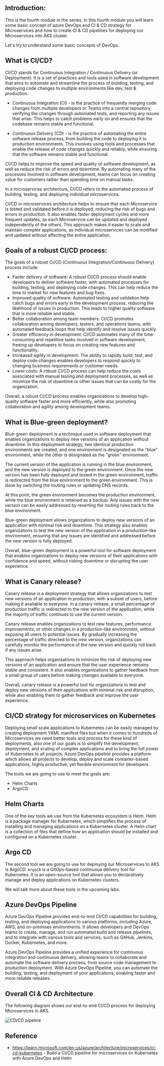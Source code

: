 <!-- # Chapter 3: Azure DevOps -->

## Introduction:

This is the fourth module in the series, In this fourth module you will learn some basic concept of azure DevOps and CI & CD strategy for Microservices and how to create CI & CD pipelines for deploying our Microservices into AKS cluster.

Let's try to understand some basic concepts of DevOps.

## What is CI/CD?

CI/CD stands for Continuous Integration / Continuous Delivery (or Deployment). It is a set of practices and tools used in software development that aims to automate and streamline the process of building, testing, and deploying code changes to multiple environments like dev, test & production.

- Continuous Integration (CI) - is the practice of frequently merging code changes from multiple developers or Teams into a central repository, verifying the changes through automated tests, and reporting any issues that arise. This helps to catch problems early on and ensures that the codebase remains stable and functional.

- Continuous Delivery (CD) - is the practice of automating the entire software release process, from building the code to deploying it to production environments. This involves using tools and processes that enable the release of code changes quickly and reliably, while ensuring that the software remains stable and functional.

CI/CD helps to improve the speed and quality of software development, as well as reduce the risk of errors and downtime. By automating many of the processes involved in software development, teams can focus on creating value for customers rather than spending time on manual tasks.

In a microservices architecture, CI/CD refers to the automated process of building, testing, and deploying individual microservices.

CI/CD in microservices architecture helps to ensure that each Microservice is tested and validated before it is deployed, reducing the risk of bugs and errors in production. It also enables faster deployment cycles and more frequent updates, as each Microservice can be updated and deployed independently of the others. This approach makes it easier to scale and maintain complex applications, as individual microservices can be modified and updated without affecting the entire application.

## Goals of a robust CI/CD process:

The goals of a robust CI/CD (Continuous Integration/Continuous Delivery) process include:

- Faster delivery of software: A robust CI/CD process should enable developers to deliver software faster, with automated processes for building, testing, and deploying code changes. This can help reduce the time to market for new features and bug fixes.
- Improved quality of software: Automated testing and validation help catch bugs and errors early in the development process, reducing the likelihood of issues in production. This leads to higher quality software that is more reliable and stable.
- Better collaboration among team members: CI/CD promotes collaboration among developers, testers, and operations teams, with automated feedback loops that help identify and resolve issues quickly.
- Greater efficiency in development: CI/CD automates many of the time-consuming and repetitive tasks involved in software development, freeing up developers to focus on creating new features and functionality.
- Increased agility in development: The ability to rapidly build, test, and deploy code changes enables developers to respond quickly to changing business requirements or customer needs.
- Lower costs: A robust CI/CD process can help reduce the costs associated with manual testing and deployment processes, as well as minimize the risk of downtime or other issues that can be costly for the organization.

Overall, a robust CI/CD process enables organizations to develop high-quality software faster and more efficiently, while also promoting collaboration and agility among development teams.

## What is Blue-green deployment?

Blue-green deployment is a technique used in software deployment that enables organizations to deploy new versions of an application without downtime. In this deployment strategy, two identical production environments are created, and one environment is designated as the "blue" environment, while the other is designated as the "green" environment.

The current version of the application is running in the blue environment, and the new version is deployed to the green environment. Once the new version has been fully deployed and tested in the green environment, traffic is redirected from the blue environment to the green environment. This is done by switching the routing rules or updating DNS records.

At this point, the green environment becomes the production environment, while the blue environment is retained as a backup. Any issues with the new version can be easily addressed by reverting the routing rules back to the blue environment.

Blue-green deployment allows organizations to deploy new versions of an application with minimal risk and downtime. This strategy also enables organizations to test the new version of the application in a production-like environment, ensuring that any issues are identified and addressed before the new version is fully deployed.

Overall, blue-green deployment is a powerful tool for software deployment that enables organizations to deploy new versions of their applications with confidence and speed, without risking downtime or disrupting the user experience.

## What is Canary release?

Canary release is a deployment strategy that allows organizations to test new versions of an application in production, with a subset of users, before making it available to everyone. In a canary release, a small percentage of production traffic is redirected to the new version of the application, while the majority of traffic continues to use the current version.

Canary release enables organizations to test new features, performance improvements, or other changes in a production-like environment, without exposing all users to potential issues. By gradually increasing the percentage of traffic directed to the new version, organizations can carefully monitor the performance of the new version and quickly roll back if any issues arise.

This approach helps organizations to minimize the risk of deploying new versions of an application and ensure that the user experience remains stable and consistent. It also enables organizations to gather feedback from a small group of users before making changes available to everyone.

Overall, canary release is a powerful tool for organizations to test and deploy new versions of their applications with minimal risk and disruption, while also enabling them to gather feedback and improve the user experience.   


## CI/CD strategy for microservices on Kubernetes 

Deploying small scale applications to Kubernetes can be easily managed by creating deployment YAML manifest files but when it comes to hundreds of Microservices we need better tools and process for these kind of deployments, also one of our goals is to simplify the development, deployment, and scaling of complex applications and to bring the full power of Kubernetes to all projects. Azure DevOps pipeline provides a platform which allows all projects to develop, deploy and scale container-based applications, highly productive, yet flexible environment for developers.

The tools we are going to use to meet the goals are:

- Helm Charts
- ArgoCD

## Helm Charts

One of the key tools we use from the Kubernetes ecosystem is Helm. Helm is a package manager for Kubernetes, which simplifies the process of installing and managing applications on a Kubernetes cluster. A Helm chart is a collection of files that define how an application should be installed and configured on a Kubernetes cluster.

## Argo CD

The second tool we are going to use for deploying our Microservices to AKS is ArgoCD. `ArgoCD` is a GitOps-based continuous delivery tool for Kubernetes. It is an open-source tool that allows you to declaratively manage and deploy applications on Kubernetes clusters.

We will talk more about these tools in the upcoming labs.

## Azure DevOps Pipeline

Azure DevOps Pipeline provides end-to-end CI/CD capabilities for building, testing, and deploying applications to various platforms, including Azure, AWS, and on-premises environments. It allows developers and DevOps teams to create, manage, and run automated build and release pipelines, and to integrate with various tools and services, such as GitHub, Jenkins, Docker, Kubernetes, and more.

Azure DevOps Pipeline provides a unified experience for continuous integration and continuous delivery, allowing teams to collaborate and automate the software delivery process, from source code management to production deployment. With Azure DevOps Pipeline, you can automate the building, testing, and deployment of your applications, enabling faster and more reliable releases.


## Overall CI & CD Architecture

The following diagram shows our end-to-end CI/CD process for deploying Microservices in AKS.

<IMG  src="https://learn.microsoft.com/en-us/azure/architecture/microservices/images/aks-cicd-flow.png"  alt="CD/CD pipeline"/>


## Reference

- <https://learn.microsoft.com/en-us/azure/architecture/microservices/ci-cd-kubernetes> - Build a CI/CD pipeline for microservices on Kubernetes with Azure DevOps and Helm
